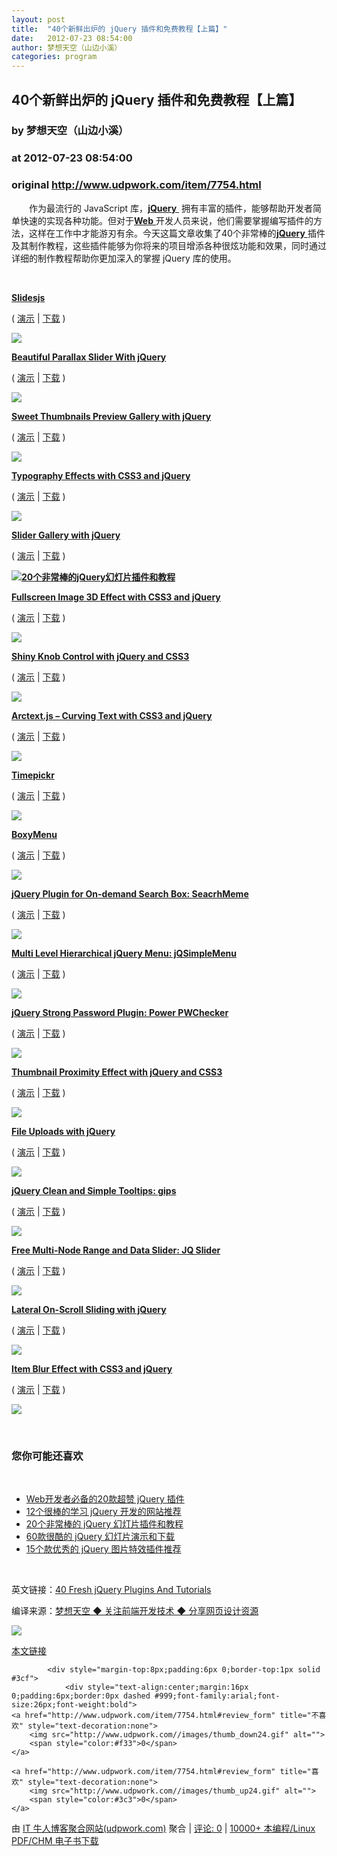 ```yaml
---
layout: post
title:  "40个新鲜出炉的 jQuery 插件和免费教程【上篇】"
date:   2012-07-23 08:54:00
author: 梦想天空（山边小溪）
categories: program
---
```


## 40个新鲜出炉的 jQuery 插件和免费教程【上篇】
### by 梦想天空（山边小溪）
### at 2012-07-23 08:54:00
### original <http://www.udpwork.com/item/7754.html>

<p>　　作为最流行的 JavaScript 库，<a href="http://www.cnblogs.com/lhb25/category/277997.html"><strong>jQuery</strong>
</a> 拥有丰富的插件，能够帮助开发者简单快速的实现各种功能。但对于<a href="http://www.cnblogs.com/lhb25/tag/web/"><strong>Web</strong>
</a>开发人员来说，他们需要掌握编写插件的方法，这样在工作中才能游刃有余。今天这篇文章收集了40个非常棒的<a href="http://www.cnblogs.com/lhb25/category/277997.html"><strong>jQuery</strong>
</a>插件及其制作教程，这些插件能够为你将来的项目增添各种很炫功能和效果，同时通过详细的制作教程帮助你更加深入的掌握 jQuery 库的使用。</p>
<p> </p>
<p><strong><a href="http://www.slidesjs.com/">Slidesjs</a></strong>
</p>
<p>( <a href="http://www.slidesjs.com/">演示</a> | <a href="http://slidesjs.com/downloads/slides.zip">下载</a> )</p>
<p><a href="http://www.slidesjs.com/"><img src="http://cdn.smashingapps.com/wp-content/uploads/2012/01/jqueryplugins1.jpg"></a></p>
<p><a href="http://tympanus.net/codrops/2011/01/03/parallax-slider/"><strong>Beautiful Parallax Slider With jQuery</strong>
</a></p>
<p>( <a href="http://tympanus.net/Tutorials/ParallaxSlider/">演示</a> | <a href="http://tympanus.net/Tutorials/ParallaxSlider/ParallaxSlider.zip">下载</a> )</p>
<p><a href="http://tympanus.net/codrops/2011/01/03/parallax-slider/"><img src="http://designm.ag/wp-content/uploads/2011/02/83.jpg"></a></p>
<p><a href="http://tympanus.net/codrops/2011/01/19/sweet-thumbnails-gallery/"><strong>Sweet Thumbnails Preview Gallery with jQuery</strong>
</a></p>
<p>( <a href="http://tympanus.net/Tutorials/SweetThumbnails/">演示</a> | <a href="http://tympanus.net/Tutorials/SweetThumbnails/SweetThumbnails.zip">下载</a> )</p>
<p><a href="http://tympanus.net/codrops/2011/01/19/sweet-thumbnails-gallery/"><img src="http://designm.ag/wp-content/uploads/2011/02/63.jpg"></a></p>
<p><strong><a href="http://tympanus.net/codrops/2011/11/28/typography-effects-with-css3-and-jquery/">Typography Effects with CSS3 and jQuery</a></strong>
</p>
<p>( <a href="http://tympanus.net/Tutorials/TypographyEffects/">演示</a> | <a href="http://www.smashingapps.com/tympanus.net/Tutorials/TypographyEffects/TypographyEffects.zip">下载</a> )</p>
<p><a href="http://tympanus.net/codrops/2011/11/28/typography-effects-with-css3-and-jquery/"><img src="http://cdn.smashingapps.com/wp-content/uploads/2012/01/jqueryplugins7.jpg"></a></p>
<p><a href="http://tympanus.net/codrops/2010/10/07/slider-gallery/"><strong>Slider Gallery with jQuery</strong>
</a></p>
<p>( <a href="http://tympanus.net/Tutorials/SliderGallery/">演示</a> | <a href="http://tympanus.net/Tutorials/SliderGallery/SliderGallery.zip">下载</a> )</p>
<p><strong><a href="http://tympanus.net/codrops/2010/10/07/slider-gallery/"><img src="http://pic002.cnblogs.com/images/2011/36987/2011081711533378.jpg" alt="20个非常棒的jQuery幻灯片插件和教程"></a></strong>
</p>
<p><strong><a href="http://tympanus.net/codrops/2011/10/31/fullscreen-image-3d-effect/">Fullscreen Image 3D Effect with CSS3 and jQuery</a></strong>
</p>
<p>( <a href="http://tympanus.net/Development/FullscreenImage3DEffect/">演示</a> | <a href="http://tympanus.net/Development/FullscreenImage3DEffect/FullscreenImage3DEffect.zip">下载</a> )</p>
<p><a href="http://tympanus.net/codrops/2011/10/31/fullscreen-image-3d-effect/"><img src="http://cdn.smashingapps.com/wp-content/uploads/2012/01/jqueryplugins39.jpg"></a></p>
<p><strong><a href="http://tutorialzine.com/2011/11/pretty-switches-css3-jquery/">Shiny Knob Control with jQuery and CSS3</a></strong>
</p>
<p>( <a href="http://demo.tutorialzine.com/2011/11/pretty-switches-css3-jquery/">演示</a> | <a href="http://demo.tutorialzine.com/2011/11/pretty-switches-css3-jquery/shiny-knobs.zip">下载</a> )</p>
<p><a href="http://tutorialzine.com/2011/11/pretty-switches-css3-jquery/"><img src="http://cdn.smashingapps.com/wp-content/uploads/2012/01/jqueryplugins9.jpg"></a></p>
<p><strong><a href="http://tympanus.net/codrops/2012/01/24/arctext-js-curving-text-with-css3-and-jquery/">Arctext.js – Curving Text with CSS3 and jQuery</a></strong>
</p>
<p>( <a href="http://tympanus.net/Development/Arctext/">演示</a> | <a href="http://tympanus.net/Development/Arctext/Arctext.zip">下载</a> )</p>
<p><a href="http://tympanus.net/codrops/2012/01/24/arctext-js-curving-text-with-css3-and-jquery/"><img src="http://cdn.smashingapps.com/wp-content/uploads/2012/01/jqueryplugins37.jpg"></a></p>
<p><strong><a href="http://haineault.com/media/jquery/ui-timepickr/page/">Timepickr</a></strong>
</p>
<p>( <a href="http://haineault.com/media/jquery/ui-timepickr/page/">演示</a> | <a href="http://haineault.com/media/jquery/ui-timepickr/page/">下载</a> )</p>
<p><a href="http://haineault.com/media/jquery/ui-timepickr/page/"><img src="http://cdn.smashingapps.com/wp-content/uploads/2012/01/jqueryplugins13.jpg"></a></p>
<p><strong><a href="http://www.egrappler.com/fast-and-simple-links-box-navigation-menu-boxymenu/">BoxyMenu</a></strong>
</p>
<p>( <a href="http://www.egrappler.com/boxymenu/index.htm">演示</a> | <a href="http://www.egrappler.com/boxymenu/boxymenu.zip">下载</a> )</p>
<p><a href="http://www.egrappler.com/fast-and-simple-links-box-navigation-menu-boxymenu/"><img src="http://cdn.smashingapps.com/wp-content/uploads/2012/01/jqueryplugins31.jpg"></a></p>
<p><strong><a href="http://www.egrappler.com/jquery-plugin-for-on-demand-search-box-seacrhmeme/">jQuery Plugin for On-demand Search Box: SeacrhMeme</a></strong>
</p>
<p>( <a href="http://www.egrappler.com/searchMeme/index.htm">演示</a> | <a href="http://www.egrappler.com/searchMeme/searchMeme.zip">下载</a> )</p>
<p><a href="http://www.egrappler.com/jquery-plugin-for-on-demand-search-box-seacrhmeme/"><img src="http://cdn.smashingapps.com/wp-content/uploads/2012/01/jqueryplugins33.jpg"></a></p>
<p><strong><a href="http://www.egrappler.com/multi-level-hierarchical-jquery-menu-jqsimplemenu/">Multi Level Hierarchical jQuery Menu: jQSimpleMenu</a></strong>
</p>
<p>( <a href="http://www.egrappler.com/jqsimplemenu/index.html">演示</a> | <a href="http://www.egrappler.com/jqsimplemenu/jqsimplemenu.zip">下载</a> )</p>
<p><a href="http://www.egrappler.com/multi-level-hierarchical-jquery-menu-jqsimplemenu/"><img src="http://cdn.smashingapps.com/wp-content/uploads/2012/01/jqueryplugins34.jpg"></a></p>
<p><strong><a href="http://www.egrappler.com/jquery-strong-password-plugin-power-pwchecker/">jQuery Strong Password Plugin: Power PWChecker</a></strong>
</p>
<p>( <a href="http://www.egrappler.com/pschecker/index.htm">演示</a> | <a href="http://www.egrappler.com/pschecker/pschecker.zip">下载</a> )</p>
<p><a href="http://www.egrappler.com/jquery-strong-password-plugin-power-pwchecker/"><img src="http://cdn.smashingapps.com/wp-content/uploads/2012/01/jqueryplugins36.jpg"></a></p>
<p><strong><a href="http://tympanus.net/codrops/2012/01/04/thumbnail-proximity-effect/">Thumbnail Proximity Effect with jQuery and CSS3</a></strong>
</p>
<p>( <a href="http://tympanus.net/Tutorials/ProximityEffect/">演示</a> | <a href="http://tympanus.net/Tutorials/ProximityEffect/ProximityEffect.zip">下载</a> )</p>
<p><a href="http://tympanus.net/codrops/2012/01/04/thumbnail-proximity-effect/"><img src="http://cdn.smashingapps.com/wp-content/uploads/2012/01/jqueryplugins2.jpg"></a></p>
<p><strong><a href="http://www.smashingapps.com/2012/06/29/n">File Uploads with jQuery</a></strong>
</p>
<p>( <a href="http://demo.tutorialzine.com/2011/09/html5-file-upload-jquery-php/">演示</a> | <a href="http://demo.tutorialzine.com/2011/09/html5-file-upload-jquery-php/html5-file-upload.zip">下载</a> )</p>
<p><a href="http://tutorialzine.com/2011/09/html5-file-upload-jquery-php/"><img src="http://cdn.smashingapps.com/wp-content/uploads/2012/01/jqueryplugins3.jpg"></a></p>
<p><strong><a href="https://github.com/mshahbazsaleem/gips/wiki/jQuery-Clean-and-Simple-Tooltips:-gips">jQuery Clean and Simple Tooltips: gips</a></strong>
</p>
<p>( <a href="http://www.egrappler.com/gips/index.htm">演示</a> | <a href="http://www.egrappler.com/gips/gips.zip">下载</a> )</p>
<p><a href="https://github.com/mshahbazsaleem/gips/wiki/jQuery-Clean-and-Simple-Tooltips:-gips"><img src="http://cdn.smashingapps.com/wp-content/uploads/2012/01/jqueryplugins32.jpg"></a></p>
<p><strong><a href="http://www.egrappler.com/free-multi-node-range-data-slider-jqslider/">Free Multi-Node Range and Data Slider: JQ Slider</a></strong>
</p>
<p>( <a href="http://www.egrappler.com/jqslider/demo.htm">演示</a> | <a href="http://www.egrappler.com/jqslider/jqslider.zip">下载</a> )</p>
<p><a href="http://www.egrappler.com/free-multi-node-range-data-slider-jqslider/"><img src="http://cdn.smashingapps.com/wp-content/uploads/2012/01/jqueryplugins35.jpg"></a></p>
<p><strong><a href="http://tympanus.net/codrops/2011/12/05/lateral-on-scroll-sliding-with-jquery/">Lateral On-Scroll Sliding with jQuery</a></strong>
</p>
<p>( <a href="http://tympanus.net/Tutorials/LateralOnScrollSliding/">演示</a> | <a href="http://tympanus.net/Tutorials/LateralOnScrollSliding/LateralOnScrollSliding.zip">下载</a> )</p>
<p><a href="http://tympanus.net/codrops/2011/12/05/lateral-on-scroll-sliding-with-jquery/"><img src="http://cdn.smashingapps.com/wp-content/uploads/2012/01/jqueryplugins6.jpg"></a></p>
<p><strong><a href="http://tympanus.net/codrops/2011/12/14/item-blur-effect-with-css3-and-jquery/">Item Blur Effect with CSS3 and jQuery</a></strong>
</p>
<p>( <a href="http://tympanus.net/Tutorials/ItemBlur/">演示</a> | <a href="http://tympanus.net/Tutorials/ItemBlur/ItemBlur.zip">下载</a> )</p>
<p><a href="http://tympanus.net/codrops/2011/12/14/item-blur-effect-with-css3-and-jquery/"><img src="http://pic002.cnblogs.com/images/2012/36987/2012071221260440.jpg"></a></p>
<p><strong> </strong>
</p>
<h3>您你可能还喜欢</h3>
<p> </p>
<ul><li><a href="http://www.cnblogs.com/lhb25/archive/2011/02/16/1956557.html">Web开发者必备的20款超赞 jQuery 插件</a></li>
<li><a href="http://www.cnblogs.com/lhb25/archive/2011/04/28/2025752.html">12个很棒的学习 jQuery 开发的网站推荐</a></li>
<li><a href="http://www.cnblogs.com/lhb25/archive/2011/08/23/20-useful-jquery-slider-tutorials.html">20个非常棒的 jQuery 幻灯片插件和教程</a></li>
<li><a href="http://www.cnblogs.com/lhb25/archive/2011/05/31/2056103.html">60款很酷的 jQuery 幻灯片演示和下载</a></li>
<li><a href="http://www.cnblogs.com/lhb25/archive/2011/11/20/15-jquery-image-effects.html">15个款优秀的 jQuery 图片特效插件推荐</a></li>
</ul>
<p> </p>
<p>英文链接：<a href="http://www.smashingapps.com/2012/06/29/40-fresh-jquery-plugins-and-tutorials-available-for-free.html">40 Fresh jQuery Plugins And Tutorials</a></p>
<p>编译来源：<a href="http://www.cnblogs.com/lhb25/">梦想天空 ◆ 关注前端开发技术 ◆ 分享网页设计资源</a></p>
<img src="http://www.cnblogs.com/lhb25/aggbug/2578572.html?type=1"><p><a href="http://www.cnblogs.com/lhb25/archive/2012/07/23/40-fresh-jquery-plugins-and-tutorials-a.html">本文链接</a></p>

			<div style="margin-top:8px;padding:6px 0;border-top:1px solid #3cf">
				<div style="text-align:center;margin:16px 0;padding:6px;border:0px dashed #999;font-family:arial;font-size:26px;font-weight:bold">
	<a href="http://www.udpwork.com/item/7754.html#review_form" title="不喜欢" style="text-decoration:none">
		<img src="http://www.udpwork.com//images/thumb_down24.gif" alt="">
		<span style="color:#f33">0</span>
	</a>
	   
	<a href="http://www.udpwork.com/item/7754.html#review_form" title="喜欢" style="text-decoration:none">
		<img src="http://www.udpwork.com//images/thumb_up24.gif" alt="">
		<span style="color:#3c3">0</span>
	</a>
</div>				<p>
					由 <a href="http://www.udpwork.com/">IT 牛人博客聚合网站(udpwork.com)</a> 聚合
					|
					<a href="http://www.udpwork.com/item/7754.html#reviews">评论: 0</a>
					|
					<a href="http://book.benegg.com/tag/%E7%BC%96%E7%A8%8B?from=udpwork-feed">10000+ 本编程/Linux PDF/CHM 电子书下载</a>
				</p>
			</div>